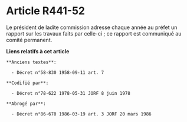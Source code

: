 # Article R441-52

Le président de ladite commission adresse chaque année au préfet un rapport sur les travaux faits par celle-ci ; ce rapport
est communiqué au comité permanent.

**Liens relatifs à cet article**

	**Anciens textes**:

	  - Décret n°58-830 1958-09-11 art. 7

	**Codifié par**:

	  - Décret n°78-622 1978-05-31 JORF 8 juin 1978

	**Abrogé par**:

	  - Décret n°86-670 1986-03-19 art. 3 JORF 20 mars 1986
